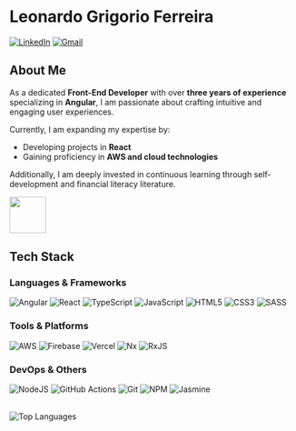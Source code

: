 # Leonardo Grigorio Ferreira

[![LinkedIn](https://img.shields.io/badge/LinkedIn-%230077B5.svg?logo=linkedin&logoColor=white)](https://www.linkedin.com/in/leonardo-grigorio-ferreira/) [![Gmail](https://img.shields.io/badge/Gmail-D14836?logo=gmail&logoColor=white)](mailto:leo.grigorio16@gmail.com)

## About Me
As a dedicated **Front-End Developer** with over **three years of experience** specializing in **Angular**, I am passionate about crafting intuitive and engaging user experiences. 

Currently, I am expanding my expertise by:
- Developing projects in **React**
- Gaining proficiency in **AWS and cloud technologies**

Additionally, I am deeply invested in continuous learning through self-development and financial literacy literature.

<a href="https://www.credly.com/earner/earned/badge/08549e01-a715-4af4-9188-2f7cb18cf207">
  <img src="https://miro.medium.com/v2/resize:fit:512/0*P7dmdm5OCZaMEPOG" width="64" />
</a>

## Tech Stack

### Languages & Frameworks
![Angular](https://img.shields.io/badge/angular-%23DD0031.svg?style=flat&logo=angular&logoColor=white) ![React](https://img.shields.io/badge/react-%2320232a.svg?style=flat&logo=react&logoColor=%2361DAFB) ![TypeScript](https://img.shields.io/badge/typescript-%23007ACC.svg?style=flat&logo=typescript&logoColor=white) ![JavaScript](https://img.shields.io/badge/javascript-%23323330.svg?style=flat&logo=javascript&logoColor=%23F7DF1E) ![HTML5](https://img.shields.io/badge/html5-%23E34F26.svg?style=flat&logo=html5&logoColor=white) ![CSS3](https://img.shields.io/badge/css3-%231572B6.svg?style=flat&logo=css3&logoColor=white) ![SASS](https://img.shields.io/badge/SASS-hotpink.svg?style=flat&logo=SASS&logoColor=white) 

### Tools & Platforms
![AWS](https://img.shields.io/badge/AWS-%23FF9900.svg?style=flat&logo=amazon-aws&logoColor=white) ![Firebase](https://img.shields.io/badge/firebase-%23039BE5.svg?style=flat&logo=firebase) ![Vercel](https://img.shields.io/badge/vercel-%23000000.svg?style=flat&logo=vercel&logoColor=white) ![Nx](https://img.shields.io/badge/nx-143055?style=flat&logo=nx&logoColor=white) ![RxJS](https://img.shields.io/badge/rxjs-%23B7178C.svg?style=flat&logo=reactivex&logoColor=white) 

### DevOps & Others
![NodeJS](https://img.shields.io/badge/node.js-6DA55F?style=flat&logo=node.js&logoColor=white) ![GitHub Actions](https://img.shields.io/badge/github%20actions-%232671E5.svg?style=flat&logo=githubactions&logoColor=white) ![Git](https://img.shields.io/badge/git-%23F05033.svg?style=flat&logo=git&logoColor=white) ![NPM](https://img.shields.io/badge/NPM-%23CB3837.svg?style=flat&logo=npm&logoColor=white) ![Jasmine](https://img.shields.io/badge/jasmine-%238A4182.svg?style=flat&logo=jasmine&logoColor=white)

</br>![Top Languages](https://github-readme-stats.vercel.app/api/top-langs/?username=leogrigs&theme=neon&hide_border=true&include_all_commits=false&count_private=false&layout=compact)
